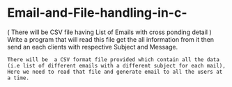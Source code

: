 # Email-and-File-handling-in-c-
( There will be CSV file having List of Emails with cross ponding detail )
Write a program that will read this file get the all information from it then send an each clients with respective Subject and Message.

    There will be  a CSV format file provided which contain all the data (i.e list of different emails with a different subject for each mail), 
    Here we need to read that file and generate email to all the users at a time.

